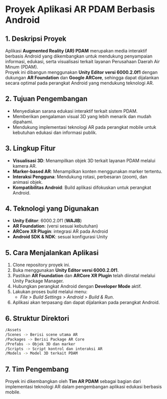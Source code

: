 # Proyek Aplikasi AR PDAM Berbasis Android  

## 1. Deskripsi Proyek  
Aplikasi **Augmented Reality (AR) PDAM** merupakan media interaktif berbasis Android yang dikembangkan untuk mendukung penyampaian informasi, edukasi, serta visualisasi terkait layanan Perusahaan Daerah Air Minum (PDAM).  
Proyek ini dibangun menggunakan **Unity Editor versi 6000.2.0f1** dengan dukungan **AR Foundation** dan **Google ARCore**, sehingga dapat dijalankan secara optimal pada perangkat Android yang mendukung teknologi AR.  

## 2. Tujuan Pengembangan  
- Menyediakan sarana edukasi interaktif terkait sistem PDAM.  
- Memberikan pengalaman visual 3D yang lebih menarik dan mudah dipahami.  
- Mendukung implementasi teknologi AR pada perangkat mobile untuk kebutuhan edukasi dan informasi publik.  

## 3. Lingkup Fitur  
- **Visualisasi 3D**: Menampilkan objek 3D terkait layanan PDAM melalui kamera AR.  
- **Marker-based AR**: Menampilkan konten menggunakan marker tertentu.  
- **Interaksi Pengguna**: Mendukung rotasi, perbesaran (zoom), dan animasi objek.  
- **Kompatibilitas Android**: Build aplikasi difokuskan untuk perangkat Android.  

## 4. Teknologi yang Digunakan  
- **Unity Editor**: 6000.2.0f1 (**WAJIB**)
- **AR Foundation**: (versi sesuai kebutuhan)  
- **ARCore XR Plugin**: integrasi AR pada Android  
- **Android SDK & NDK**: sesuai konfigurasi Unity  

## 5. Cara Menjalankan Aplikasi  
1. Clone repository proyek ini.  
2. Buka menggunakan **Unity Editor versi 6000.2.0f1**.  
3. Pastikan **AR Foundation** dan **ARCore XR Plugin** telah diinstal melalui Unity Package Manager.  
4. Hubungkan perangkat Android dengan **Developer Mode** aktif.  
5. Lakukan proses build melalui menu:  
   - *File > Build Settings > Android > Build & Run*.  
6. Aplikasi akan terpasang dan dapat dijalankan pada perangkat Android.  

## 6. Struktur Direktori  
```bash
/Assets
/Scenes -> Berisi scene utama AR
/Packages -> Berisi Package AR Core
/Prefabs -> Objek 3D dan marker
/Scripts -> Script kontrol dan interaksi AR
/Models -> Model 3D terkait PDAM
```

## 7. Tim Pengembang  
Proyek ini dikembangkan oleh **Tim AR PDAM** sebagai bagian dari implementasi teknologi AR dalam pengembangan aplikasi edukasi berbasis mobile.  
